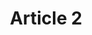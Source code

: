 ---
title: Article 2
publication: Publication Name
publicationurl: 
url: http://article.link
order: 2
---